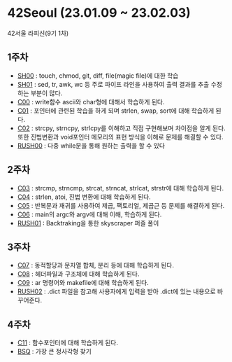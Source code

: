 # 42Seoul (23.01.09 ~ 23.02.03)
42서울 라피신(9기 1차)

## 1주차
  - [SH00](sh00/sh00.md) : touch, chmod, git, diff, file(magic file)에 대한 학습
  - [SH01](sh01/sh01.md) : sed, tr, awk, wc 등 주로 파이프 라인을 사용하여 출력 결과를 추출 수정하는 부분이 많다.
  - [C00](c00/c00.md) : write함수 ascii와 char형에 대해서 학습하게 된다.
  - [C01](c01/c01.md) : 포인터에 관련된 학습을 하게 되며 strlen, swap, sort에 대해 학습하게 된다.
  - [C02](c02/c02.md) : strcpy, strncpy, strlcpy를 이해하고 직접 구현해보며 차이점을 알게 된다. 또한 진법변환과 void포인터 메모리의 표현 방식을 이해로 문제를 해결할 수 있다.
  - [RUSH00](rush00/rush00.md) : 다중 while문을 통해 원하는 출력을 할 수 있다
## 2주차
  - [C03](c03/c03.md) : strcmp, strncmp, strcat, strncat, strlcat, strstr에 대해 학습하게 된다.
  - [C04](c04/c04.md) : strlen, atoi, 진법 변환에 대해 학습하게 된다.
  - [C05](c05/c05.md) : 반복문과 재귀를 사용하여 제곱, 팩토리얼, 제곱근 등 문제를 해결하게 된다.
  - [C06](c06/c06.md) : main의 argc와 argv에 대해 이해, 학습하게 된다.
  - [RUSH01](rush01/rush01.md) : Backtraking을 통한 skyscraper 퍼즐 풀이
## 3주차
  - [C07](c07/c07.md) : 동적할당과 문자열 합체, 분리 등에 대해 학습하게 된다.
  - [C08](c08/c08.md) : 헤더파일과 구조체에 대해 학습하게 된다.
  - [C09](c09/c09.md) : ar 명령어와 makefile에 대해 학습하게 된다.
  - [RUSH02](rush02/rush02.md) : .dict 파일을 참고해 사용자에게 입력을 받아 .dict에 있는 내용으로 바꾸어준다.
## 4주차
  - [C11](c11/c11.md) : 함수포인터에 대해 학습하게 된다.
  - [BSQ](bsq/bsq.md) : 가장 큰 정사각형 찾기
